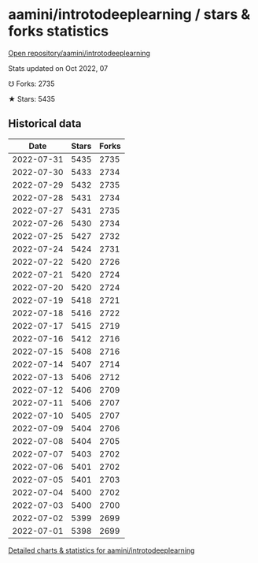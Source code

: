 # aamini/introtodeeplearning / stars & forks statistics

[Open repository/aamini/introtodeeplearning](https://github.com/aamini/introtodeeplearning)

Stats updated on Oct 2022, 07

☋ Forks: 2735

★ Stars: 5435

## Historical data
| Date | Stars | Forks |
|------|-------|-------|
| 2022-07-31 | 5435 | 2735 | 
| 2022-07-30 | 5433 | 2734 | 
| 2022-07-29 | 5432 | 2735 | 
| 2022-07-28 | 5431 | 2734 | 
| 2022-07-27 | 5431 | 2735 | 
| 2022-07-26 | 5430 | 2734 | 
| 2022-07-25 | 5427 | 2732 | 
| 2022-07-24 | 5424 | 2731 | 
| 2022-07-22 | 5420 | 2726 | 
| 2022-07-21 | 5420 | 2724 | 
| 2022-07-20 | 5420 | 2724 | 
| 2022-07-19 | 5418 | 2721 | 
| 2022-07-18 | 5416 | 2722 | 
| 2022-07-17 | 5415 | 2719 | 
| 2022-07-16 | 5412 | 2716 | 
| 2022-07-15 | 5408 | 2716 | 
| 2022-07-14 | 5407 | 2714 | 
| 2022-07-13 | 5406 | 2712 | 
| 2022-07-12 | 5406 | 2709 | 
| 2022-07-11 | 5406 | 2707 | 
| 2022-07-10 | 5405 | 2707 | 
| 2022-07-09 | 5404 | 2706 | 
| 2022-07-08 | 5404 | 2705 | 
| 2022-07-07 | 5403 | 2702 | 
| 2022-07-06 | 5401 | 2702 | 
| 2022-07-05 | 5401 | 2703 | 
| 2022-07-04 | 5400 | 2702 | 
| 2022-07-03 | 5400 | 2700 | 
| 2022-07-02 | 5399 | 2699 | 
| 2022-07-01 | 5398 | 2699 | 


[Detailed charts & statistics for aamini/introtodeeplearning](https://reviewgithub.com/rep/aamini/introtodeeplearning)
